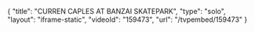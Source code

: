 {
    "title": "CURREN CAPLES AT BANZAI SKATEPARK",
    "type": "solo",
    "layout": "iframe-static",
    "videoId": "159473",
    "url": "\/tvpembed\/159473"
}